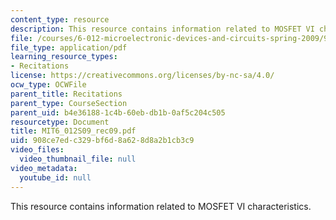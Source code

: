 ```yaml
---
content_type: resource
description: This resource contains information related to MOSFET VI characteristics.
file: /courses/6-012-microelectronic-devices-and-circuits-spring-2009/908ce7edc329bf6d8a628d8a2b1cb3c9_MIT6_012S09_rec09.pdf
file_type: application/pdf
learning_resource_types:
- Recitations
license: https://creativecommons.org/licenses/by-nc-sa/4.0/
ocw_type: OCWFile
parent_title: Recitations
parent_type: CourseSection
parent_uid: b4e36188-1c4b-60eb-db1b-0af5c204c505
resourcetype: Document
title: MIT6_012S09_rec09.pdf
uid: 908ce7ed-c329-bf6d-8a62-8d8a2b1cb3c9
video_files:
  video_thumbnail_file: null
video_metadata:
  youtube_id: null
---
```

This resource contains information related to MOSFET VI characteristics.